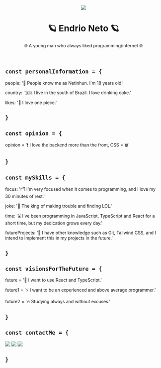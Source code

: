 <p align="center">
<img src="https://github.com/httpsNeto/httpsNeto/assets/107814422/1aee554e-fd8a-453c-97d2-bd59aee72e62">
</p>
<h1 align="center">🪐 Endrio Neto 🪐</h1>

  <p align="center">
    🌐 A young man who always liked programming/internet 🌐
    <!---I know that `br` is not the best way of do it, but i just think on that-->
    <br />
    <br />
    <br />
  </p>
  
## ```const personalInformation = {```

people: '🎀 People know me as Netinhun. I'm 18 years old.'

country: '🇧🇷 I live in the south of Brazil. I love drinking coke.'

likes: '🛶 I love one piece.'

## ```}```

## ```const opinion = {```

opinion = '❗ I love the backend more than the front, CSS = 🗑️'

## ```}```

## ```const mySkills = {```

focus: '🗂️ I'm very focused when it comes to programming, and I love my 30 minutes of rest.'

joke: '👑 The king of making trouble and finding LOL.'

time: '⌛ I've been programming in JavaScript, TypeScript and React for a short time, but my dedication grows every day.'

futureProjects: '📄 I have other knowledge such as Git, Tailwind CSS, and I intend to implement this in my projects in the future.'

## ```}```

## ```const visionsForTheFuture = {```

future = '🗿 I want to use React and TypeScript.'

future1 = '⚡ I want to be an experienced and above average programmer.'

future2 = '🔥 Studying always and without excuses.'

## ```}```

## ```const contactMe = {```

  <a href="https://instagram.com/eiiineto" target="_blank"><img src="https://img.shields.io/badge/-Instagram-%23E4405F?style=for-the-badge&logo=instagram&logoColor=white" target="_blank"></a>
  <a href="https://www.twitch.tv/netinhun" target="_blank"><img src="https://img.shields.io/badge/Twitch-9146FF?style=for-the-badge&logo=twitch&logoColor=white" target="_blank"></a>
  <a href="https://twitter.com/netinhuun" target="_blank"><img src="[https://img.shields.io/badge/X-090909style=for-the-badge&logo=X&logoColor=white](https://img.shields.io/badge/X-000?style=for-the-badge&logo=x)" target="_blank"></a> 
  
## ```}```
